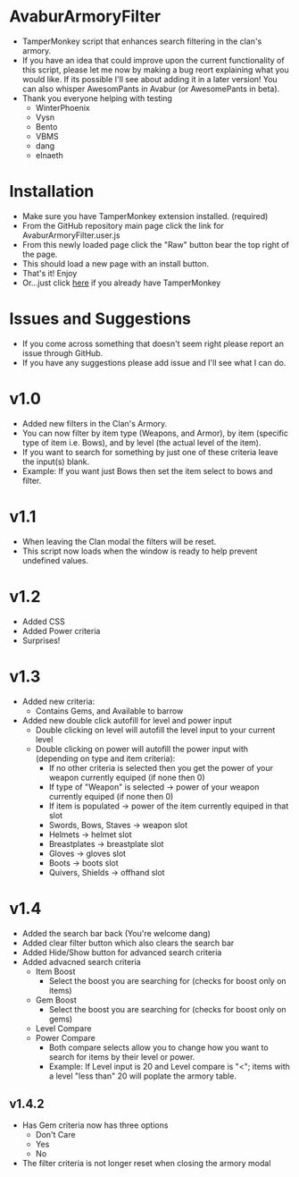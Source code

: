 # AvaburArmoryFilter
- TamperMonkey script that enhances search filtering in the clan's armory.
- If you have an idea that could improve upon the current functionality of this script, please let me now by making a bug reort explaining what you would like. If its possible I'll see about adding it in a later version! You can also whisper AwesomPants in Avabur (or AwesomePants in beta).
- Thank you everyone helping with testing
  - WinterPhoenix
  - Vysn
  - Bento
  - VBMS
  - dang
  - elnaeth


# Installation
- Make sure you have TamperMonkey extension installed. (required)
- From the GitHub repository main page click the link for AvaburArmoryFilter.user.js
- From this newly loaded page click the "Raw" button bear the top right of the page.
- This should load a new page with an install button.
- That's it! Enjoy
- Or...just click [here](https://github.com/theCanadianHat/AvaburArmoryFilter/raw/master/AvaburArmoryFilter.user.js) if you already have TamperMonkey

# Issues and Suggestions
- If you come across something that doesn't seem right please report an issue through GitHub.
- If you have any suggestions please add issue and I'll see what I can do.

# v1.0
- Added new filters in the Clan's Armory. 
- You can now filter by item type (Weapons, and Armor), by item (specific type of item i.e. Bows), and by level (the actual level of the item). 
- If you want to search for something by just one of these criteria leave the input(s) blank. 
- Example: If you want just Bows then set the item select to bows and filter.

# v1.1
- When leaving the Clan modal the filters will be reset.
- This script now loads when the window is ready to help prevent undefined values.

# v1.2
- Added CSS 
- Added Power criteria
- Surprises!

# v1.3
- Added new criteria: 
  - Contains Gems, and Available to barrow 
- Added new double click autofill for level and power input
  - Double clicking on level will autofill the level input to your current level
  - Double clicking on power will autofill the power input with (depending on type and item criteria):
    - If no other criteria is selected then you get the power of your weapon currently equiped (if none then 0)
    - If type of "Weapon" is selected -> power of your weapon currently equiped (if none then 0)
    - If item is populated -> power of the item currently equiped in that slot
    - Swords, Bows, Staves -> weapon slot
    - Helmets -> helmet slot
    - Breastplates -> breastplate slot
    - Gloves -> gloves slot
    - Boots -> boots slot
    - Quivers, Shields -> offhand slot

# v1.4
- Added the search bar back (You're welcome dang)
- Added clear filter button which also clears the search bar
- Added Hide/Show button for advanced search criteria
- Added advacned search criteria
  - Item Boost
    - Select the boost you are searching for (checks for boost only on items)
  - Gem Boost
    - Select the boost you are searching for (checks for boost only on gems)
  - Level Compare
  - Power Compare
    - Both compare selects allow you to change how you want to search for items by their level or power.
    - Example: If Level input is 20 and Level compare is "<"; items with a level "less than" 20 will poplate the armory table.
    
 ## v1.4.2
 - Has Gem criteria now has three options
   - Don't Care
   - Yes
   - No
 - The filter criteria is not longer reset when closing the armory modal
